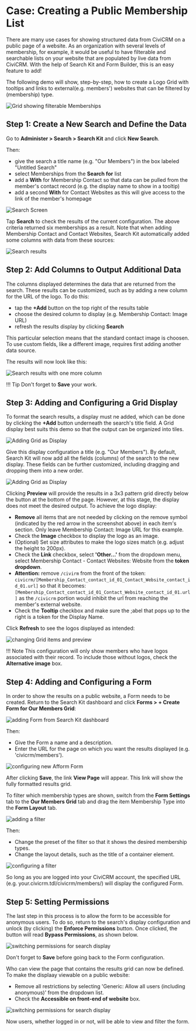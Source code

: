 # Case: Creating a Public Membership List

There are many use cases for showing structured data from CiviCRM on a public page of a website. As an organization with several levels of membership, for example, it would be useful to have filterable and searchable lists on your website that are populated by live data from CiviCRM. With the help of Search Kit and Form Builder, this is an easy feature to add!
 
The following demo will show, step-by-step, how to create a Logo Grid with tooltips and links to external(e.g. members') websites that can be filtered by (membership) type.

![Grid showing filterable Memberships](../../img/search-kit/membership-listing-goal.png)

## Step 1: Create a New Search and Define the Data

Go to **Administer > Search > Search Kit** and click **New Search**.

Then:

* give the search a title name (e.g. "Our Members") in the box labeled "Untitled Search" 
* select Memberships from the **Search for** list
* add a **With** for Membership Contact so that data can be pulled from the member's contact record (e.g. the display name to show in a tooltip) 
* add a second **With** for Contact Websites as this will give access to the link of the member's homepage

![Search Screen](../../img/search-kit/membership-listing-creating-search.png)

Tap **Search** to check the results of the current configuration. The above criteria returned six memberships as a result. Note that when adding Membership Contact and Contact Websites, Search Kit automatically added some columns with data from these sources:

![Search results](../../img/search-kit/membership-listing-search-results.png)

## Step 2: Add Columns to Output Additional Data

The columns displayed determines the data that are returned from the search. These results can be customized, such as by adding a new column for the URL of the logo.
To do this:

* tap the **+Add** button on the top right of the results table
* choose the desired column to display (e.g. Membership Contact: Image URL)
* refresh the results display by clicking **Search**

This particular selection means that the standard contact image is choosen. To use custom fields, like a different image, requires first adding another data source.

The results will now look like this:

![Search results with one more column](../../img/search-kit/membership-listing-search-results-url.png)

!!! Tip
    Don't forget to **Save** your work.

## Step 3: Adding and Configuring a Grid Display

To format the search results, a display must ne added, which can be done by clicking the **+Add** button underneath the search's title field. A Grid display best suits this demo so that the output can be organized into tiles.

![Adding Grid as Display](../../img/search-kit/membership-listing-add-grid.png)

Give this display configuration a title (e.g. "Our Members"). By default, Search Kit will now add all the fields (columns) of the search to the new display. These fields can be further customized, including dragging and dropping them into a new order.

![Adding Grid as Display](../../img/search-kit/membership-listing-grid-items.png)

Clicking **Preview** will provide the results in a 3x3 pattern grid directly below the button at the bottom of the page. However, at this stage, the display does not meet the desired output. To achieve the logo display:

* **Remove** all items that are not needed by clicking on the remove symbol (indicated by the red arrow in the screenshot above) in each item's section. Only leave Membership Contact: Image URL for this example.
* Check the **Image** checkbox to display the logo as an image.
* (Optional) Set size attributes to make the logo sizes match (e.g. adjust the height to 200px).
* Check the **Link** checkbox, select **'Other...'** from the dropdown menu, select Membership Contact - Contact Websites: Website from the **token dropdown**.
* **Attention:** remove `/civirm` from the front of the token: 
  `civicrm/[Membership_Contact_contact_id_01_Contact_Website_contact_id_01.url]` 
  so that it becomes:
  `[Membership_Contact_contact_id_01_Contact_Website_contact_id_01.url]`
  as the `/civicrm` portion would inhibit the url from reaching the member's external website.
* Check the **Tooltip** checkbox and make sure the ;abel that pops up to the right is a token for the Display Name.

Click **Refresh** to see the logos displayed as intended:

![changing Grid items and preview](../../img/search-kit/membership-listing-change-grid-items.png)

!!! Note
    This configuration will only show members who have logos associated with their record. To include those without logos, check the **Alternative image** box.

## Step 4: Adding and Configuring a Form

In order to show the results on a public website, a Form needs to be created. Return to the Search Kit dashboard and click **Forms > + Create Form for Our Members Grid**:

![adding Form from Search Kit dashboard](../../img/search-kit/membership-listing-add-form.png)

Then:

* Give the Form a name and a description.
* Enter the URL for the page on which you want the results displayed (e.g. 'civicrm/members').

![configuring new Afform Form](../../img/search-kit/membership-listing-form-created.png)

After clicking **Save**, the link **View Page** will appear. This link will show the fully formatted results grid.

To filter which membership types are shown, switch from the **Form Settings** tab to the **Our Members Grid** tab and drag the item Membership Type into the **Form Layout** tab.

![adding a filter](../../img/search-kit/membership-listing-form-adding-filter.png)

Then:

* Change the preset of the filter so that it shows the desired membership types. 
* Change the layout details, such as the title of a container element.

![configuring a filter](../../img/search-kit/membership-listing-form-configuring-filter.png)

So long as you are logged into your CiviCRM account, the specified URL (e.g. your.civicrm.tdl/civicrm/members/) will display the configured Form.

## Step 5: Setting Permissions

The last step in this process is to allow the form to be accessible for anonymous users. To do so, return to the search's display configuration and unlock (by clicking) the **Enforce Permissions** button. Once clicked, the button will read **Bypass Permissions**, as shown below.

![switching permissions for search display](../../img/search-kit/membership-listing-grid-permissions.png)

Don't forget to **Save** before going back to the Form configuration.

Who can view the page that contains the results grid can now be defined. To make the displaay viewable on a public website:
* Remove all restrictions by selecting 'Generic: Allow all users (including anonymous)' from the dropdown list. 
* Check the **Accessible on front-end of website** box.

![switching permissions for search display](../../img/search-kit/membership-listing-form-permissions.png)

Now users, whether logged in or not, will be able to view and filter the form.
